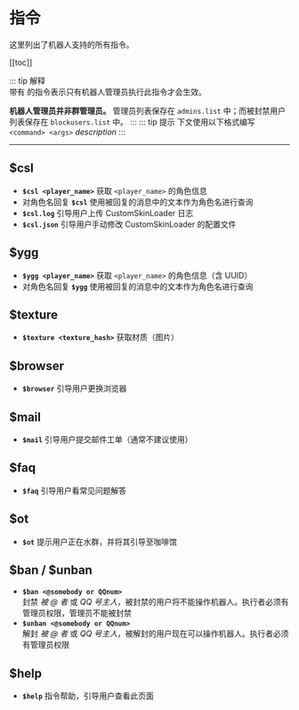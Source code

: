 # 指令
这里列出了机器人支持的所有指令。

[[toc]]

::: tip 解释
<br />
 带有 <Badge text="仅管理员" type="warning"/> 的指令表示只有机器人管理员执行此指令才会生效。

**机器人管理员并非群管理员。** 管理员列表保存在 `admins.list` 中；而被封禁用户列表保存在 `blockusers.list` 中。
:::
::: tip 提示
下文使用以下格式编写  
`<command> <args>` *description*
:::

---

## $csl 
- **`$csl <player_name>`**  获取 `<player_name>` 的角色信息
- 对角色名回复 **`$csl`** 使用被回复的消息中的文本作为角色名进行查询
- **`$csl.log`** 引导用户上传 CustomSkinLoader 日志
- **`$csl.json`** 引导用户手动修改 CustomSkinLoader 的配置文件

## $ygg
- **`$ygg <player_name>`**  获取 `<player_name>` 的角色信息（含 UUID）
- 对角色名回复 **`$ygg`** 使用被回复的消息中的文本作为角色名进行查询

## $texture
- **`$texture <texture_hash>`**  获取材质（图片）

## $browser
- **`$browser`** 引导用户更换浏览器

## $mail
- **`$mail`** 引导用户提交邮件工单（通常不建议使用）

## $faq
- **`$faq`** 引导用户看常见问题解答

## $ot
- **`$ot`** 提示用户正在水群，并将其引导至咖啡馆

## $ban / $unban
- **`$ban <@somebody or QQnum>`** <Badge text="仅管理员" type="warning"/>  
    封禁 *被 @ 者* 或 *QQ 号主人*，被封禁的用户将不能操作机器人。执行者必须有管理员权限，管理员不能被封禁
- **`$unban <@somebody or QQnum>`** <Badge text="仅管理员" type="warning"/>  
    解封 *被 @ 者* 或 *QQ 号主人*，被解封的用户现在可以操作机器人。执行者必须有管理员权限

## $help
- **`$help`** 指令帮助，引导用户查看此页面